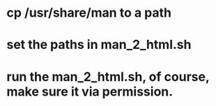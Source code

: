 # cp /usr/share/man to a path
# set the paths  in man_2_html.sh
# run the man_2_html.sh, of course, make sure it via permission.
